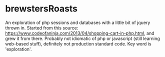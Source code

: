 # brewstersRoasts

An exploration of php sessions and databases with a little bit of jquery thrown in. 
Started from this source: https://www.codeofaninja.com/2013/04/shopping-cart-in-php.html, 
and grew it from there. Probably not idiomatic of php or javascript (still learning web-based stuff),
definitely not production standard code. Key word is 'exploration'.
